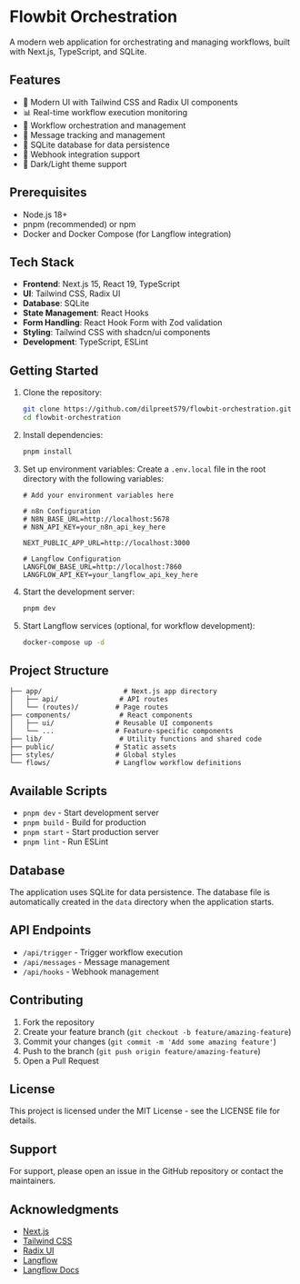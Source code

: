 # Flowbit Orchestration

A modern web application for orchestrating and managing workflows, built with Next.js, TypeScript, and SQLite.

## Features

- 🚀 Modern UI with Tailwind CSS and Radix UI components
- 📊 Real-time workflow execution monitoring
- 🔄 Workflow orchestration and management
- 📝 Message tracking and management
- 💾 SQLite database for data persistence
- 🔌 Webhook integration support
- 🎨 Dark/Light theme support

## Prerequisites

- Node.js 18+ 
- pnpm (recommended) or npm
- Docker and Docker Compose (for Langflow integration)

## Tech Stack

- **Frontend**: Next.js 15, React 19, TypeScript
- **UI**: Tailwind CSS, Radix UI
- **Database**: SQLite
- **State Management**: React Hooks
- **Form Handling**: React Hook Form with Zod validation
- **Styling**: Tailwind CSS with shadcn/ui components
- **Development**: TypeScript, ESLint

## Getting Started

1. Clone the repository:
   ```bash
   git clone https://github.com/dilpreet579/flowbit-orchestration.git
   cd flowbit-orchestration
   ```

2. Install dependencies:
   ```bash
   pnpm install
   ```

3. Set up environment variables:
   Create a `.env.local` file in the root directory with the following variables:
   ```
   # Add your environment variables here

   # n8n Configuration
   # N8N_BASE_URL=http://localhost:5678
   # N8N_API_KEY=your_n8n_api_key_here

   NEXT_PUBLIC_APP_URL=http://localhost:3000

   # Langflow Configuration  
   LANGFLOW_BASE_URL=http://localhost:7860
   LANGFLOW_API_KEY=your_langflow_api_key_here
   ```

4. Start the development server:
   ```bash
   pnpm dev
   ```

5. Start Langflow services (optional, for workflow development):
   ```bash
   docker-compose up -d
   ```

## Project Structure

```
├── app/                    # Next.js app directory
│   ├── api/               # API routes
│   └── (routes)/         # Page routes
├── components/            # React components
│   ├── ui/               # Reusable UI components
│   └── ...               # Feature-specific components
├── lib/                   # Utility functions and shared code
├── public/               # Static assets
├── styles/               # Global styles
└── flows/                # Langflow workflow definitions
```

## Available Scripts

- `pnpm dev` - Start development server
- `pnpm build` - Build for production
- `pnpm start` - Start production server
- `pnpm lint` - Run ESLint

## Database

The application uses SQLite for data persistence. The database file is automatically created in the `data` directory when the application starts.

## API Endpoints

- `/api/trigger` - Trigger workflow execution
- `/api/messages` - Message management
- `/api/hooks` - Webhook management

## Contributing

1. Fork the repository
2. Create your feature branch (`git checkout -b feature/amazing-feature`)
3. Commit your changes (`git commit -m 'Add some amazing feature'`)
4. Push to the branch (`git push origin feature/amazing-feature`)
5. Open a Pull Request

## License

This project is licensed under the MIT License - see the LICENSE file for details.

## Support

For support, please open an issue in the GitHub repository or contact the maintainers.

## Acknowledgments

- [Next.js](https://nextjs.org/)
- [Tailwind CSS](https://tailwindcss.com/)
- [Radix UI](https://www.radix-ui.com/)
- [Langflow](https://github.com/logspace-ai/langflow)
- [Langflow Docs](https://docs.langflow.org/)